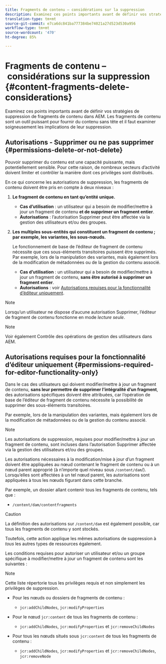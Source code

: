 ```yaml
---
title: Fragments de contenu – considérations sur la suppression
description: Examinez ces points importants avant de définir vos stratégies de suppression de fragments de contenu dans AEM. Les fragments de contenu sont un outil puissant pour fournir du contenu sans tête et il faut examiner soigneusement les implications de leur suppression.
translation-type: tm+mt
source-git-commit: e7ca6dc841ba777384be74021a27d523d530a956
workflow-type: tm+mt
source-wordcount: '470'
ht-degree: 85%

---
```



# Fragments de contenu – considérations sur la suppression {#content-fragments-delete-considerations}

Examinez ces points importants avant de définir vos stratégies de suppression de fragments de contenu dans AEM. Les fragments de contenu sont un outil puissant pour fournir du contenu sans tête et il faut examiner soigneusement les implications de leur suppression.

## Autorisations - Supprimer ou ne pas supprimer {#permissions-delete-or-not-delete}

Pouvoir supprimer du contenu est une capacité puissante, mais potentiellement sensible. Pour cette raison, de nombreux secteurs d’activité doivent limiter et contrôler la manière dont ces privilèges sont distribués.

En ce qui concerne les autorisations de suppression, les fragments de contenu doivent être pris en compte à deux niveaux :

1. **Le fragment de contenu en tant qu’entité unique.**

   * **Cas d’utilisation** : un utilisateur qui a besoin de modifier/mettre à jour un fragment de contenu **et de supprimer un fragment entier**.
   * **Autorisations** : l’autorisation Supprimer peut être affectée via la gestion des utilisateurs et/ou des groupes.<!-- The [Delete](/help/sites-administering/security.md#actions) permission can be [assigned through User and/or Group Management](/help/sites-administering/security.md#managing-permissions). -->

2. **Les multiples sous-entités qui constituent un fragment de contenu ; par exemple, les variantes, les sous-nœuds.**

   Le fonctionnement de base de l’éditeur de fragment de contenu nécessite que ces sous-éléments transitoires puissent être supprimés. Par exemple, lors de la manipulation des variantes, mais également lors de la modification de métadonnées ou de la gestion du contenu associé.

   * **Cas d’utilisation** : un utilisateur qui a besoin de modifier/mettre à jour un fragment de contenu, **sans être autorisé à supprimer un fragment entier**.
   * **Autorisations** : voir [Autorisations requises pour la fonctionnalité d’éditeur uniquement](#permissions-required-for-editor-functionality-only).

>[!NOTE]
>
>Lorsqu’un utilisateur ne dispose d’aucune autorisation Supprimer, l’éditeur de fragment de contenu fonctionne en mode *lecture seule*. <!-- When a user does not have any [Delete](/help/sites-administering/security.md#actions) permissions, the Content Fragment editor operates in *read-only* mode. -->

>[!NOTE]
>
>Voir également Contrôle des opérations de gestion des utilisateurs dans AEM. <!-- See also [How to Audit User Management Operations in AEM](/help/sites-administering/audit-user-management-operations.md). -->

## Autorisations requises pour la fonctionnalité d’éditeur uniquement {#permissions-required-for-editor-functionality-only}

Dans le cas des utilisateurs qui doivent modifier/mettre à jour un fragment de contenu, **sans leur permettre de supprimer l’intégralité d’un fragment**, des autorisations spécifiques doivent être attribuées, car l’opération de base de l’éditeur de fragment de contenu nécessite la possibilité de supprimer des sous-éléments transitoires.

Par exemple, lors de la manipulation des variantes, mais également lors de la modification de métadonnées ou de la gestion du contenu associé.

>[!NOTE]
>
>Les autorisations de suppression, requises pour modifier/mettre à jour un fragment de contenu, sont incluses dans l’autorisation Supprimer<!-- The delete permissions, required to edit/update a Content Fragment, are included in the Delete permission [assigned through User and/or Group Management](/help/sites-administering/security.md#managing-permissions). --> affectée via la gestion des utilisateurs et/ou des groupes. 

Les autorisations nécessaires à la modification/mise à jour d’un fragment doivent être appliquées au nœud contenant le fragment de contenu ou à un nœud parent approprié (à n’importe quel niveau sous `/content/dam`/). Lorsqu’elles sont affectées à un tel nœud parent, les autorisations sont appliquées à tous les nœuds figurant dans cette branche.

Par exemple, un dossier allant contenir tous les fragments de contenu, tels que :

* `/content/dam/contentfragments`

>[!CAUTION]
>
>La définition des autorisations sur `/content/dam` est également possible, car tous les fragments de contenu y sont stockés.
>
>Toutefois, cette action applique les mêmes autorisations de suppression à *tous* les autres types de ressources également.

Les conditions requises pour autoriser un utilisateur et/ou un groupe spécifique à modifier/mettre à jour un fragment de contenu sont les suivantes :

>[!NOTE]
>
>Cette liste répertorie tous les privilèges requis et non simplement les privilèges de suppression.

* Pour les nœuds ou dossiers de fragments de contenu :

   * `jcr:addChildNodes`, `jcr:modifyProperties`

* Pour le nœud `jcr:content` de tous les fragments de contenu :

   * `jcr:addChildNodes`, `jcr:modifyProperties` et `jcr:removeChildNodes`

* Pour tous les nœuds situés sous `jcr:content` de tous les fragments de contenu :

   * `jcr:addChildNodes`, `jcr:modifyProperties` et `jcr:removeChildNodes`, `jcr:removeNode`

<!-- There is no CRXDE Lite -->

<!--
These `remove` privileges must be [administered using Access Control Lists, within CRXDE Lite](/help/sites-administering/user-group-ac-admin.md#access-right-management). 

The `add` and `modify` privileges can also be administered in CRXDE Lite, or using the User Management console.

For example, the definition of the `remove` privileges for a group `content-authors-no-delete`:

![cf-delete-03](assets/cf-delete-03.png)
-->
